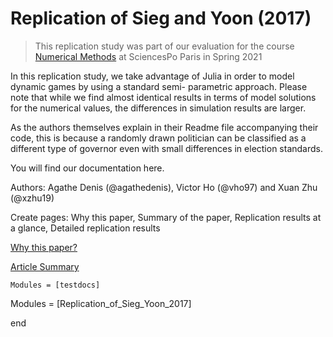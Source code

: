 # Replication of Sieg and Yoon (2017)

> This replication study was part of our evaluation for the course [Numerical Methods](https://floswald.github.io/NumericalMethods/) at SciencesPo Paris in Spring 2021

In this replication study, we take advantage of Julia in order to model dynamic games by using a standard semi- parametric approach. Please note that while we find almost identical results in terms of model solutions for the numerical values, the differences in simulation results are larger.

As the authors themselves explain in their Readme file accompanying their code, this is because a randomly drawn politician can be classified as a different type of governor even with small differences in election standards.

You will find our documentation here.

Authors: Agathe Denis (@agathedenis), Victor Ho (@vho97) and Xuan Zhu (@xzhu19)

Create pages: Why this paper, Summary of the paper, Replication results at a glance, Detailed replication results

<a href="./why-this-paper"> Why this paper? </a> 

<a href="./article-summary"> Article Summary </a> 
```@autodocs
Modules = [testdocs]
```
Modules = [Replication_of_Sieg_Yoon_2017]

end
